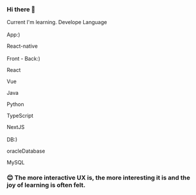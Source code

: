 ### Hi there 👋

Current I'm learning. Develope Language
<br><br>
App:)

React-native
<br><br>
Front - Back:)

React

Vue

Java

Python

TypeScript

NextJS
<br><br>
DB:)

oracleDatabase

MySQL


### 😊 The more interactive UX is, the more interesting it is and the joy of learning is often felt.


<!--
**myungke414/myungke414** is a ✨ _special_ ✨ repository because its `README.md` (this file) appears on your GitHub profile.

Here are some ideas to get you started:

- 🔭 I’m currently working on ...
- 🌱 I’m currently learning ...
- 👯 I’m looking to collaborate on ...
- 🤔 I’m looking for help with ...
- 💬 Ask me about ...
- 📫 How to reach me: ...
- 😄 Pronouns: ...
- ⚡ Fun fact: ...
-->
